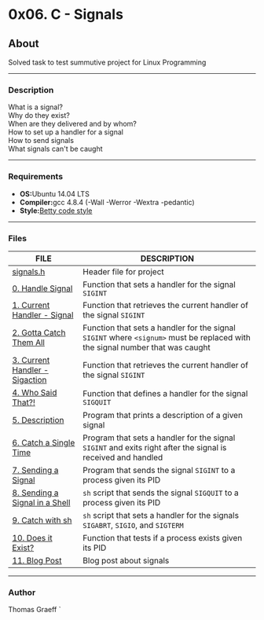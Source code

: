 # 0x06. C - Signals

## About
Solved task to test summutive project for Linux Programming

----

### Description
What is a signal?  
Why do they exist?  
When are they delivered and by whom?  
How to set up a handler for a signal  
How to send signals  
What signals can't be caught  

----

### Requirements
* <b>OS:</b>Ubuntu 14.04 LTS  
* <b>Compiler:</b>gcc 4.8.4 (-Wall -Werror -Wextra -pedantic)
* <b>Style:</b>[Betty code style](https://github.com/holbertonschool/Betty/blob/master/betty-style.pl)

----

### Files
FILE | DESCRIPTION
----|----
[signals.h](./signals.h) | Header file for project
[0. Handle Signal](./0-handle_signal.c) | Function that sets a handler for the signal `SIGINT`
[1. Current Handler - Signal](./1-current_handler_signal.c) | Function that retrieves the current handler of the signal `SIGINT`
[2. Gotta Catch Them All](./2-handle_sigaction.c) | Function that sets a handler for the signal `SIGINT` where `<signum>` must be replaced with the signal number that was caught
[3. Current Handler - Sigaction](./3-current_handler_sigaction.c) | Function that retrieves the current handler of the signal `SIGINT`
[4. Who Said That?!](./4-trace_signal_sender.c) | Function that defines a handler for the signal `SIGQUIT`
[5. Description](./5-signal_describe.c) | Program that prints a description of a given signal
[6. Catch a Single Time](./6-suspend.c) | Program that sets a handler for the signal `SIGINT` and exits right after the signal is received and handled
[7. Sending a Signal](./7-signal_send.c) | Program that sends the signal `SIGINT` to a process given its PID
[8. Sending a Signal in a Shell](./8-signal_send.sh) | `sh` script that sends the signal `SIGQUIT` to a process given its PID
[9. Catch with sh](./9-handle_signal.sh) | `sh` script that sets a handler for the signals `SIGABRT`, `SIGIO`, and `SIGTERM`
[10. Does it Exist?](./10-pid_exist.c) | Function that tests if a process exists given its PID
[11. Blog Post](./) | Blog post about signals

--------------

### Author
Thomas Graeff
`
